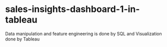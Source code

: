 # sales-insights-dashboard-1-in-tableau
Data manipulation and feature engineering is done by SQL and Visualization done by Tableau
